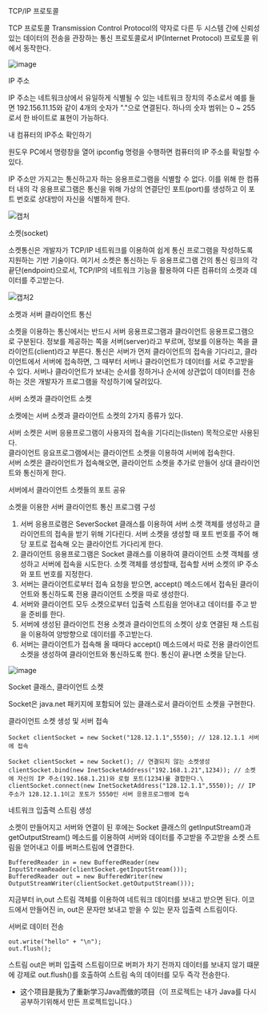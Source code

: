 TCP/IP 프로토콜

TCP 프로토콜 Transmission Control Protocol의 약자로 다른 두 시스템 간에 신뢰성 있는 데이터의 전송을 관장하는 통신 프로토콜로서 IP(Internet Protocol) 프로토콜 위에서 동작한다.

![image](https://user-images.githubusercontent.com/60682087/149972607-66460ddf-1ade-460b-88b2-faa86eaafe70.png)

IP 주소 

IP 주소는 네트워크상에서 유일하게 식별될 수 있는 네트워크 장치의 주소로서 예를 들면 192.156.11.15와 같이 4개의 숫자가 "."으로 연결된다. 하나의 숫자 범위는 0 ~ 255 로서 한 바이트로 표현이 가능하다. 

내 컴퓨터의 IP주소 확인하기 

원도우 PC에서 명령창을 열어 ipconfig 명령을 수행하면 컴퓨터의 IP 주소를 확일할 수 있다.

IP 주소만 가지고는 통신하고자 하는 응용프로그램을 식별할 수 없다. 이를 위해 한 컴퓨터 내의 각 응용프로그램은 통신을 위해 가상의 연결단인 포트(port)를 생성하고 이 포트 번호로 상대방이 자신을 식별하게 한다.

![캡처](https://user-images.githubusercontent.com/60682087/149973452-b472201f-6a03-44ab-a704-46b101f9e054.JPG)

소켓(socket)

소켓통신은 개발자가 TCP/IP 네트워크를 이용하여 쉽게 통신 프로그램을 작성하도록 지원하는 기반 기술이다. 여기서 소켓은 통신하는 두 응용프로그램 간의 통신 링크의 각 끝단(endpoint)으로서, TCP/IP의 네트워크 기능을 활용하여 다른 컴퓨터의 소켓과 데이터를 주고받는다.

![캡처2](https://user-images.githubusercontent.com/60682087/149973873-761523bb-1cb5-4206-8026-c2936c888cd2.JPG)

소켓과 서버 클라이언트 통신

소켓을 이용하는 통신에서는 반드시 서버 응용프로그램과 클라이언트 응용프로그램으로 구분된다. 정보를 제공하는 쪽을 서버(server)라고 부르며, 정보를 이용하는 쪽을 클라이언트(client)라고 부른다. 통신은 서버가 먼저 클라이언트의 접속을 기다리고, 클라이언트에서 서버에 접속하면, 그 때부터 서버나 클라이언트가 데이터를 서로 주고받을 수 있다. 서버나 클라이언트가 보내는 순서를 정하거나 순서에 상관없이 데이터를 전송하는 것은 개발자가 프로그램을 작성하기에 달려있다.

서버 소켓과 클라이언트 소켓

소켓에는 서버 소켓과 클라이언트 소켓의 2가지 종류가 있다.

서버 소켓은 서버 응용프로그램이 사용자의 접속을 기다리는(listen) 목적으로만 사용된다. <br>
클라이언트 응요프로그램에서는 클라이언트 소켓을 이용하여 서버에 접속한다. <br>
서버 소켓은 클라이언트가 접속해오면, 클라이언트 소켓을 추가로 만들어 상대 클라이언트와 통신하게 한다. <br>

서버에서 클라이언트 소켓들의 포트 공유 

소켓을 이용한 서버 클라이언트 통신 프로그램 구성 

1. 서버 응용프로램은 SeverSocket 클래스를 이용하여 서버 소켓 객체를 생성하고 클라이언트의 접속을 받기 위해 기다린다. 서버 소켓을 생성할 때 포트 번호를 주어 해당 포트로 접속해 오는 클라이언트 가다리게 한다. <br>
2. 클라이언트 응용프로그램은 Socket 클래스를 이용하여 클라이언트 소켓 객체를 생성하고 서버에 접속을 시도한다. 소켓 객체를 생성할때, 접속할 서버 소켓의 IP 주소와 포트 번호를 지정한다. <br>
3. 서버는 클라이언트로부터 접속 요청을 받으면, accept() 메소드에서 접속된 클라이언트와 통신하도록 전용 클라이언트 소켓을 따로 생성한다. <br>
4. 서버와 클라이언트 모두 소켓으로부터 입출력 스트림을 얻어내고 데이터를 주고 받을 준비를 한다. <br>
5. 서버에 생성된 클라이언트 전용 소켓과 클라이언트의 소켓이 상호 연결된 채 스트림을 이용하여 양방향으로 데이터를 주고받는다. <br>
6. 서버는 클라이언트가 접속해 올 때마다 accept() 메소드에서 따로 전용 클라이언트 소켓을 생성하여 클라이언트와 통신하도록 한다. 통신이 끝나면 소켓을 닫는다. <br>

![image](https://user-images.githubusercontent.com/60682087/149975926-9e2dbbce-4c7b-4d56-911e-2d384d273c70.png)
 
Socket 클래스, 클라이언트 소켓 

Socket은 java.net 패키지에 포함되어 있는 클래스로서 클라이언트 소켓을 구현한다.

클라이언트 소켓 생성 및 서버 접속

```
Socket clientSocket = new Socket("128.12.1.1",5550); // 128.12.1.1 서버에 접속
```

```
Socket clientSocket = new Socket(); // 연결되지 않는 소켓생성 
clientSocket.bind(new InetSocketAddress("192.168.1.21",1234)); // 소켓에 자신의 IP 주소(192.168.1.21)와 로컬 포트(1234)룰 결합한다.\
clientSocket.connect(new InetSocketAddress("128.12.1.1",5550)); // IP 주소가 128.12.1.1이고 포토가 5550인 서버 응용프로그램에 접속
```

네트워크 입출력 스트림 생성

소켓이 만들어지고 서버와 연결이 된 후에는 Socket 클래스의 getInputStream()과 getOutputStream() 메소드를 이용하여 서버와 데이터를 주고받을 주고받을 소켓 스트림을 얻어내고 이를 버퍼스트림에 연결한다.

```
BufferedReader in = new BufferedReader(new InputStreamReader(clientSocket.getInputStream()));
BufferedReader out = new BufferedWriter(new OutputStreamWriter(clientSocket.getOutputStream()));
```

지금부터 in,out 스트림 객체를 이용하여 네트워크 데이터를 보내고 받으면 된다. 이코드에서 만들어진 in, out은 문자만 보내고 받을 수 있는 문자 입출력 스트림이다.

서버로 데이터 전송

```
out.write("hello" + "\n");
out.flush();
```

스트림 out은 버퍼 입출력 스트림이므로 버퍼가 차기 전까지 데이터를 보내지 않기 떄문에 강제로 out.flush()를 호출하여 스트림 속의 데이터를 모두 즉각 전송한다.








- 这个项目是我为了重新学习Java而做的项目（이 프로젝트는 내가 Java를 다시 공부하기위해서 만든 프로젝트입니다.）
